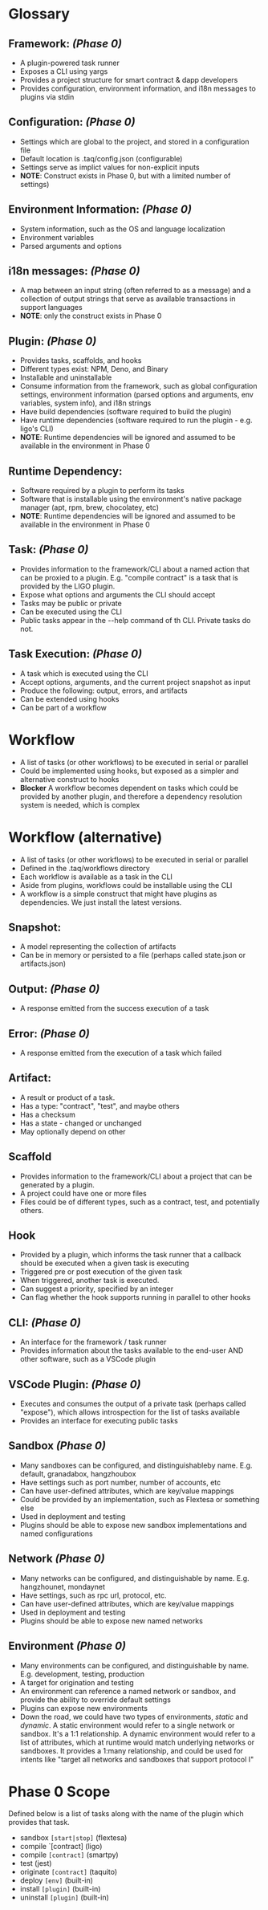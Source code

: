 # Glossary

## Framework: _(Phase 0)_
- A plugin-powered task runner
- Exposes a CLI using yargs
- Provides a project structure for smart contract & dapp developers
- Provides configuration, environment information, and i18n messages to plugins via stdin

## Configuration: _(Phase 0)_
- Settings which are global to the project, and stored in a configuration file
- Default location is .taq/config.json (configurable)
- Settings serve as implict values for non-explicit inputs
- **NOTE**: Construct exists in Phase 0, but with a limited number of settings)

## Environment Information: _(Phase 0)_
- System information, such as the OS and language localization
- Environment variables
- Parsed arguments and options

## i18n messages: _(Phase 0)_
- A map between an input string (often referred to as a message) and a collection of output strings that serve as available transactions in support languages
- **NOTE**: only the construct exists in Phase 0

## Plugin: _(Phase 0)_
- Provides tasks, scaffolds, and hooks
- Different types exist: NPM, Deno, and Binary
- Installable and uninstallable
- Consume information from the framework, such as global configuration settings, environment information (parsed options and arguments, env variables, system info), and i18n strings
- Have build dependencies (software required to build the plugin)
- Have runtime dependencies (software required to run the plugin - e.g. ligo's CLI)
- **NOTE**: Runtime dependencies will be ignored and assumed to be available in the environment in Phase 0

## Runtime Dependency:
- Software required by a plugin to perform its tasks
- Software that is installable using the environment's native package manager (apt, rpm, brew, chocolatey, etc)
- **NOTE**: Runtime dependencies will be ignored and assumed to be available in the environment in Phase 0

## Task: _(Phase 0)_
- Provides information to the framework/CLI about a named action that can be proxied to a plugin. E.g. "compile contract" is a task that is provided by the LIGO plugin.
- Expose what options and arguments the CLI should accept
- Tasks may be public or private
- Can be executed using the CLI
- Public tasks appear in the --help command of th CLI. Private tasks do not.

## Task Execution: _(Phase 0)_
- A task which is executed using the CLI
- Accept options, arguments, and the current project snapshot as input
- Produce the following: output, errors, and artifacts
- Can be extended using hooks
- Can be part of a workflow

# Workflow
- A list of tasks (or other workflows) to be executed in serial or parallel
- Could be implemented using hooks, but exposed as a simpler and alternative construct to hooks
- **Blocker** A workflow becomes dependent on tasks which could be provided by another plugin, and therefore a dependency resolution system is needed, which is complex

# Workflow (alternative)
- A list of tasks (or other workflows) to be executed in serial or parallel
- Defined in the .taq/workflows directory
- Each workflow is available as a task in the CLI
- Aside from plugins, workflows could be installable using the CLI
- A workflow is a simple construct that might have plugins as dependencies. We just install the latest versions.

## Snapshot:
- A model representing the collection  of artifacts
- Can be in memory or persisted to a file (perhaps called state.json or artifacts.json)

## Output: _(Phase 0)_
- A response emitted from the success execution of a task

## Error: _(Phase 0)_
- A response emitted from the execution of a task which failed

## Artifact:
- A result or product of a task.
- Has a type: "contract", "test", and maybe others
- Has a checksum
- Has a state - changed or unchanged
- May optionally depend on other  

## Scaffold
- Provides information to the framework/CLI about a project that can be generated by a plugin.
- A project could have one or more files
- Files could be of different types, such as a contract, test, and potentially others.

## Hook
- Provided by a plugin, which informs the task runner that a callback should be executed when a given task is executing
- Triggered pre or post execution of the given task
- When triggered, another task is executed.
- Can suggest a priority, specified by an integer
- Can flag whether the hook supports running in parallel to other hooks

## CLI: _(Phase 0)_
- An interface for the framework / task runner
- Provides information about the tasks available to the end-user AND other software, such as a VSCode plugin

## VSCode Plugin: _(Phase 0)_
- Executes and consumes the output of a private task (perhaps called "expose"), which allows introspection for the list of tasks available
- Provides an interface for executing public tasks

## Sandbox _(Phase 0)_
- Many sandboxes can be configured, and distinguishableby name. E.g. default, granadabox, hangzhoubox
- Have settings such as port number, number of accounts, etc
- Can have user-defined attributes, which are key/value mappings
- Could be provided by an implementation, such as Flextesa or something else
- Used in deployment and testing
- Plugins should be able to expose new sandbox implementations and named configurations

## Network _(Phase 0)_
- Many networks can be configured, and distinguishable by name. E.g. hangzhounet, mondaynet
- Have settings, such as rpc url, protocol, etc.
- Can have user-defined attributes, which are key/value mappings
- Used in deployment and testing
- Plugins should be able to expose new named networks

## Environment _(Phase 0)_
- Many environments can be configured, and distinguishable by name. E.g. development, testing, production
- A target for origination and testing
- An environment can reference a named network or sandbox, and provide the ability to override default settings
- Plugins can expose new environments
- Down the road, we could have two types of environments, _static_ and _dynamic_. A static environment would refer to a single network or sandbox. It's a 1:1 relationship. A dynamic environment would refer to a list of attributes, which at runtime would match underlying networks or sandboxes. It provides a 1:many relationship, and could be used for intents like "target all networks and sandboxes that support protocol I"

# Phase 0 Scope

Defined below is a list of tasks along with the name of the plugin which provides that task.
- sandbox `[start|stop]` (flextesa)
- compile `[contract] (ligo)
- compile `[contract]` (smartpy)
- test (jest)
- originate `[contract]` (taquito)
- deploy `[env]` (built-in)
- install `[plugin]` (built-in)
- uninstall `[plugin]` (built-in)